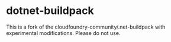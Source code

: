 dotnet-buildpack
==============
This is a fork of the cloudfoundry-community/.net-buildpack with experimental modifications.
Please do not use.
